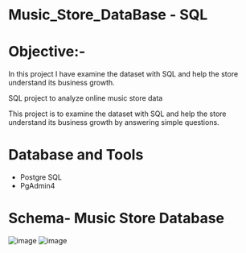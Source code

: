 # Music_Store_DataBase - SQL

# Objective:-
In this project I have examine the dataset with SQL and help the store understand its business growth.

SQL project to analyze online music store data

This project is to examine the dataset with SQL and help the store understand its business growth by answering simple questions.

# Database and Tools
* Postgre SQL
* PgAdmin4

# Schema- Music Store Database

![image](https://github.com/Niharika-Bathula/Music_Store_DataBase/assets/142409759/51134ae8-c6e1-4894-bae3-4e8635712382)
![image](https://github.com/Niharika-Bathula/Music_Store_DataBase/assets/142409759/3f93f08b-4c3e-4fba-8d97-7f4f48a70696)

